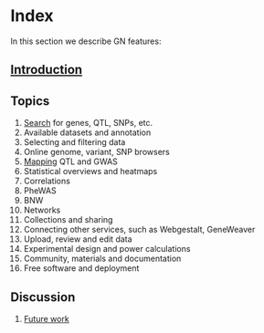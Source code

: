 # Index

In this section we describe GN features:

## [Introduction](introduction.md)

## Topics

1. [Search](search.md) for genes, QTL, SNPs, etc.
1. Available datasets and annotation
1. Selecting and filtering data
1. Online genome, variant, SNP browsers
1. [Mapping](mapping.md) QTL and GWAS
1. Statistical overviews and heatmaps
1. Correlations
1. PheWAS
1. BNW
1. Networks
1. Collections and sharing
1. Connecting other services, such as Webgestalt, GeneWeaver
1. Upload, review and edit data
1. Experimental design and power calculations
1. Community, materials and documentation
1. Free software and deployment

## Discussion

1. [Future work](future-work.md)
